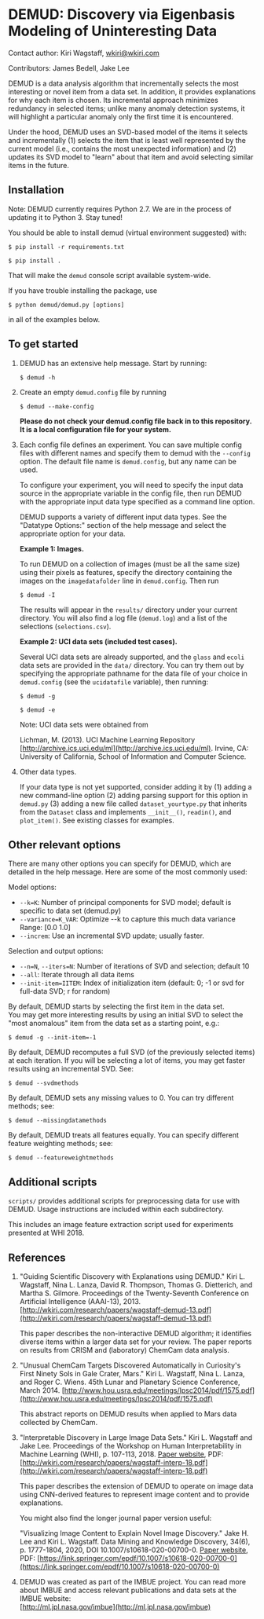 DEMUD: Discovery via Eigenbasis Modeling of Uninteresting Data
==============================================================
Contact author: Kiri Wagstaff, wkiri@wkiri.com

Contributors: James Bedell, Jake Lee

DEMUD is a data analysis algorithm that incrementally selects the most
interesting or novel item from a data set.  In addition, it provides
explanations for why each item is chosen.  Its incremental approach
minimizes redundancy in selected items; unlike many anomaly detection
systems, it will highlight a particular anomaly only the first time it
is encountered.

Under the hood, DEMUD uses an SVD-based model of the items it selects
and incrementally (1) selects the item that is least well represented
by the current model (i.e., contains the most unexpected information)
and (2) updates its SVD model to "learn" about that item and avoid
selecting similar items in the future.

Installation
------------

Note: DEMUD currently requires Python 2.7.  We are in the process of 
updating it to Python 3.  Stay tuned!

You should be able to install demud (virtual environment suggested) with:

   `$ pip install -r requirements.txt`
   
   `$ pip install .`

That will make the `demud` console script available system-wide.

If you have trouble installing the package, use 

   `$ python demud/demud.py [options]` 

in all of the examples below.


To get started
--------------

1. DEMUD has an extensive help message.  Start by running:

   `$ demud -h`

2. Create an empty `demud.config` file by running

   `$ demud --make-config`

   **Please do not check your demud.config file back in to this 
   repository.  It is a local configuration file for your system.**

3. Each config file defines an experiment.  You can save multiple
   config files with different names and specify them to demud with the
   `--config` option.  The default file name is `demud.config`, but
   any name can be used.

   To configure your experiment, you will need to specify the input
   data source in the appropriate variable in the config file, then
   run DEMUD with the appropriate input data type specified as a
   command line option.

   DEMUD supports a variety of different input data types.  See the
   "Datatype Options:" section of the help message and select the
   appropriate option for your data.  

   **Example 1: Images.**

   To run DEMUD on a collection of images (must be all the same size)
   using their pixels as features, specify the directory containing
   the images on the `imagedatafolder` line in `demud.config`.  Then run

   `$ demud -I`

   The results will appear in the `results/` directory under your 
   current directory.  You will also find a log file (`demud.log`)
   and a list of the selections (`selections.csv`).

   **Example 2: UCI data sets (included test cases).** 

   Several UCI data sets are already supported, and the `glass` and
   `ecoli` data sets are provided in the `data/` directory.  You can
   try them out by specifying the appropriate pathname for the data
   file of your choice in `demud.config` (see the `ucidatafile` variable), 
   then running:

   `$ demud -g`

   `$ demud -e`

   Note: UCI data sets were obtained from

   Lichman, M. (2013). UCI Machine Learning Repository
   [http://archive.ics.uci.edu/ml](http://archive.ics.uci.edu/ml). 
   Irvine, CA: University of California, 
   School of Information and Computer Science.

4. Other data types.

   If your data type is not yet supported, consider adding it by 
   (1) adding a new command-line option
   (2) adding parsing support for this option in `demud.py`
   (3) adding a new file called `dataset_yourtype.py` that inherits
   from the `Dataset` class and implements `__init__()`, `readin()`,
   and `plot_item()`.  See existing classes for examples.

Other relevant options
----------------------

There are many other options you can specify for DEMUD, which are
detailed in the help message.  Here are some of the most commonly
used: 

Model options:

* `--k=K`:                 Number of principal components for SVD model; default is specific to data set (demud.py)
* `--variance=K_VAR`:      Optimize --k to capture this much data variance
                           Range: [0.0 1.0]
* `--increm`:              Use an incremental SVD update; usually faster.

Selection and output options:

* `--n=N`, `--iters=N`:    Number of iterations of SVD and selection; default 10
* `--all`:                 Iterate through all data items
* `--init-item=IITEM`:     Index of initialization item (default: 0; -1 or svd
                           for full-data SVD; r for random)

By default, DEMUD starts by selecting the first item in the data set.  
You may get more interesting results by using an initial SVD to select 
the "most anomalous" item from the data set as a starting point, e.g.:

`$ demud -g --init-item=-1`

By default, DEMUD recomputes a full SVD (of the previously selected
items) at each iteration.  If you will be selecting a lot of items,
you may get faster results using an incremental SVD.  See: 

`$ demud --svdmethods`

By default, DEMUD sets any missing values to 0.  You can try different
methods; see: 

`$ demud --missingdatamethods`

By default, DEMUD treats all features equally.  You can specify
different feature weighting methods; see: 

`$ demud --featureweightmethods`

Additional scripts
------------------

`scripts/` provides additional scripts for preprocessing data for use 
with DEMUD. Usage instructions are included within each subdirectory.

This includes an image feature extraction script used for experiments 
presented at WHI 2018.

References
----------

1. "Guiding Scientific Discovery with Explanations using DEMUD."
   Kiri L. Wagstaff, Nina L. Lanza, David R. Thompson, Thomas
   G. Dietterich, and Martha S. Gilmore. 
   Proceedings of the Twenty-Seventh Conference on Artificial
   Intelligence (AAAI-13), 2013. 
   [http://wkiri.com/research/papers/wagstaff-demud-13.pdf](http://wkiri.com/research/papers/wagstaff-demud-13.pdf) 

   This paper describes the non-interactive DEMUD algorithm; it
   identifies diverse items within a larger data set for your review.
   The paper reports on results from CRISM and (laboratory) ChemCam
   data analysis. 

2. "Unusual ChemCam Targets Discovered Automatically in Curiosity's
   First Ninety Sols in Gale Crater, Mars." 
   Kiri L. Wagstaff, Nina L. Lanza, and Roger C. Wiens.
   45th Lunar and Planetary Science Conference, March 2014. 
   [http://www.hou.usra.edu/meetings/lpsc2014/pdf/1575.pdf](http://www.hou.usra.edu/meetings/lpsc2014/pdf/1575.pdf) 

   This abstract reports on DEMUD results when applied to Mars data
   collected by ChemCam. 
   
3. "Interpretable Discovery in Large Image Data Sets."
   Kiri L. Wagstaff and Jake Lee.
   Proceedings of the Workshop on Human Interpretability in 
   Machine Learning (WHI), p. 107-113, 2018.
   [Paper website](http://jakehlee.github.io/interp-img-disc.html), PDF:
   [http://wkiri.com/research/papers/wagstaff-interp-18.pdf](http://wkiri.com/research/papers/wagstaff-interp-18.pdf)
   
   This paper describes the extension of DEMUD to operate on image 
   data using CNN-derived features to represent image content
   and to provide explanations.
   
   You might also find the longer journal paper version useful:
   
   "Visualizing Image Content to Explain Novel Image Discovery."
   Jake H. Lee and Kiri L. Wagstaff.
   Data Mining and Knowledge Discovery, 34(6), p. 1777-1804, 
   2020, DOI 10.1007/s10618-020-00700-0.
   [Paper website](https://jakehlee.github.io/visualize-img-disc.html), PDF:
   [https://link.springer.com/epdf/10.1007/s10618-020-00700-0](https://link.springer.com/epdf/10.1007/s10618-020-00700-0)

4. DEMUD was created as part of the IMBUE project.  You can read more
   about IMBUE and access relevant publications and data sets at the 
   IMBUE website:    
   [http://ml.jpl.nasa.gov/imbue](http://ml.jpl.nasa.gov/imbue)

